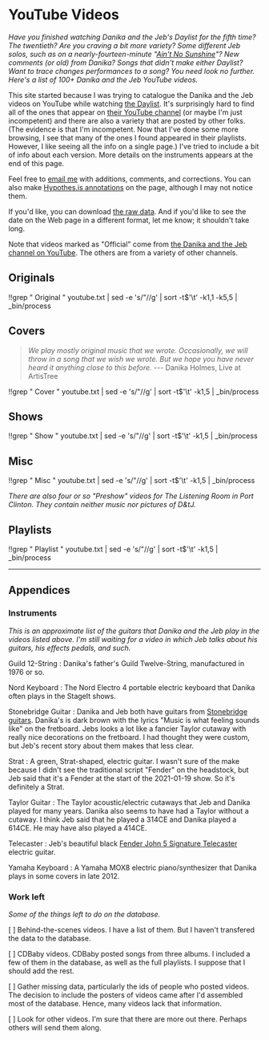 YouTube Videos
==============

_Have you finished watching Danika and the Jeb's Daylist for the
fifth time?  The twentieth?  Are you craving a bit more variety?
Some different Jeb solos, such as on a nearly-fourteen-minute "[Ain't
No Sunshine](https://www.youtube.com/watch?v=CKF6XhhR_gI)"?  New
comments (or old) from Danika?  Songs that didn't make either
Daylist?  Want to trace changes performances to a song?  You need
look no further.  Here's a list of 100+ Danika and the Jeb YouTube
videos._

This site started because I was trying to catalogue the Danika and
the Jeb videos on YouTube while watching [the
Daylist](https://www.youtube.com/playlist?list=PLQK0NqnGJnIjguwg68Hzi9swugfXsGXNV).
It's surprisingly hard to find all of the ones that appear on [their
YouTube channel](https://www.youtube.com/c/DanikaandtheJeb) (or
maybe I'm just incompetent) and there are also a variety that are
posted by other folks.  (The evidence is that I'm incompetent.  Now
that I've done some more browsing, I see that many of the ones I
found appeared in their playlists.  However, I like seeing all the
info on a single page.) I've tried to include a bit of info about
each version.  More details on the instruments appears at the end
of this page.

Feel free to [email me](mailto:rebelsky@grinnell.edu?subject=Danika+and+the+Jeb+on+YouTube) with additions, comments, and corrections.  You can also make
[Hypothes.is annotations](https://hypothes.is) on the page, although I may
not notice them.

If you'd like,  you can download [the raw data](youtube.txt).  And if
you'd like to see the date on the Web page in a different format, let
me know; it shouldn't take long.

Note that videos marked as "Official" come from [the Danika and the
Jeb channel on YouTube](https://www.youtube.com/c/DanikaandtheJeb).
The others are from a variety of other channels.

Originals
---------

!!grep "	Original	" youtube.txt | sed -e 's/"//g' | sort -t$'\t' -k1,1 -k5,5 | _bin/process

Covers
------

> _We play mostly original music that we wrote.  Occasionally, we will throw
in a song that we wish we wrote.  But we hope you have never heard it
anything close to this before._ --- Danika Holmes, Live at ArtisTree

!!grep "	Cover	" youtube.txt | sed -e 's/"//g' | sort -t$'\t' -k1,5 | _bin/process

Shows
-----

!!grep "	Show	" youtube.txt | sed -e 's/"//g' | sort -t$'\t' -k1,5 | _bin/process

Misc
----

!!grep "	Misc	" youtube.txt | sed -e 's/"//g' | sort -t$'\t' -k1,5 | _bin/process

_There are also four or so "Preshow" videos for The Listening Room in
Port Clinton.  They contain neither music nor pictures of D&tJ._

Playlists
---------

!!grep "	Playlist	" youtube.txt | sed -e 's/"//g' | sort -t$'\t' -k1,5 | _bin/process

---

## Appendices

### Instruments

_This is an approximate list of the guitars that Danika and the Jeb
play in the videos listed above.  I'm still waiting for a video in
which Jeb talks about his guitars, his effects pedals, and such._

Guild 12-String
  : Danika's father's Guild Twelve-String, manufactured in 1976 or so.

Nord Keyboard
  : The Nord Electro 4 portable electric keyboard that Danika often plays in the StageIt shows.

Stonebridge Guitar
  : Danika and Jeb both have guitars from [Stonebridge
    guitars](https://www.stonebridgeguitars.com).  Danika's is dark
    brown with the lyrics "Music is what feeling sounds like" on
    the fretboard.  Jebs looks a lot like a fancier Taylor cutaway
    with really nice decorations on the fretboard.  I had thought
    they were custom, but Jeb's recent story about them makes that 
    less clear.

Strat
  : A green, Strat-shaped, electric guitar.  I wasn't sure of the make
    because I didn't see the traditional script "Fender" on the headstock,
    but Jeb said that it's a Fender at the start of the 2021-01-19
    show.  So it's definitely a Strat.

Taylor Guitar
  : The Taylor acoustic/electric cutaways that Jeb and Danika played 
    for many years.  Danika also seems to have had a Taylor without
    a cutaway.  I think Jeb said that he played a 314CE and Danika
    played a 614CE.  He may have also played a 414CE.

Telecaster
  : Jeb's beautiful black [Fender John 5 Signature
    Telecaster](http://www.fendercustomshop.com/series/artist/john-5-hb-signature-telecaster-rosewood-fingerboard-black/) electric guitar.

Yamaha Keyboard
  : A Yamaha MOX8 electric piano/synthesizer that Danika plays in some 
    covers in late 2012.

### Work left

_Some of the things left to do on the database._

[ ] Behind-the-scenes videos.  I have a list of them.  But I haven't
transfered the data to the database.

[ ] CDBaby videos.  CDBaby posted songs from three albums.  I
included a few of them in the database, as well as the full playlists.
I suppose that I should add the rest.

[ ] Gather missing data, particularly the ids of people who posted
videos.  The decision to include the posters of videos came after
I'd assembled most of the database.  Hence, many videos lack that
information.

[ ] Look for other videos.  I'm sure that there are more out there.
Perhaps others will send them along.
